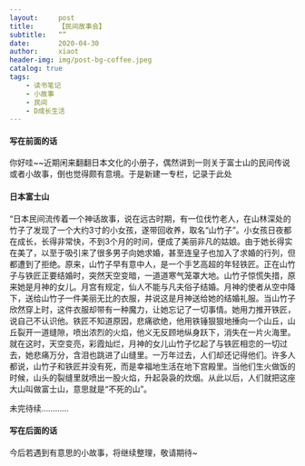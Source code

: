 ```yaml
---
layout:     post
title:      【民间故事会】
subtitle:   “”
date:       2020-04-30
author:     xiaot
header-img: img/post-bg-coffee.jpeg
catalog: true
tags:
    - 读书笔记
    - 小故事
    - 民间
    - D成长生活
---
```

#### 写在前面的话

你好哇~~近期闲来翻翻日本文化的小册子，偶然讲到一则关于富士山的民间传说或者小故事，倒也觉得颇有意境。于是新建一专栏，记录于此处


#### 日本富士山

“日本民间流传着一个神话故事，说在远古时期，有一位伐竹老人，在山林深处的竹子了发现了一个大约3寸的小女孩，遂带回收养，取名“山竹子”。小女孩日夜都在成长，长得非常快，不到3个月的时间，便成了美丽非凡的姑娘。由于她长得实在美了，以至于吸引来了很多男子向她求婚，甚至连皇子也加入了求婚的行列，但都遭到了拒绝。原来，山竹子早有意中人，是一个手艺高超的年轻铁匠。正在山竹子与铁匠正要结婚时，突然天空变暗，一道道寒气笼罩大地。山竹子惊慌失措，原来她是月神的女儿。月宫有规定，仙人不能与凡夫俗子结婚。月神的使者从空中降下，送给山竹子一件美丽无比的衣服，并说这是月神送给她的结婚礼服。当山竹子欣然穿上时，这件衣服却带有一种魔力，让她忘记了一切事情。她用力推开铁匠，说自己不认识他。铁匠不知道原因，悲痛欲绝，他用铁锤狠狠地捶向一个山丘，山丘裂开一道缝隙，喷出浓烈的火焰，他义无反顾地纵身跃下，消失在一片火海里。就在这时，天空变亮，彩霞灿烂，月神的女儿山竹子忆起了与铁匠相恋的一切过去，她悲痛万分，含泪也跳进了山缝里。一万年过去，人们却还记得他们。许多人都说，山竹子和铁匠并没有死，而是幸福地生活在地下宫殿里。当他们生火做饭的时候，山头的裂缝里就喷出一股火焰，升起袅袅的炊烟。从此以后，人们就把这座大山叫做富士山，意思就是“不死的山”。






未完待续…………


#### 写在后面的话

今后若遇到有意思的小故事，将继续整理，敬请期待~
